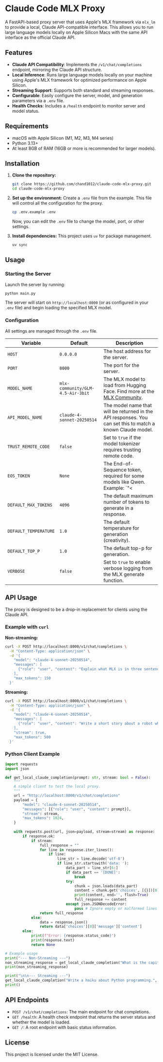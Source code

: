 # Claude Code MLX Proxy

A FastAPI-based proxy server that uses Apple's MLX framework via `mlx_lm` to provide a local, Claude API-compatible interface. This allows you to run large language models locally on Apple Silicon Macs with the same API interface as the official Claude API.

## Features

- **Claude API Compatibility**: Implements the `/v1/chat/completions` endpoint, mirroring the Claude API structure.
- **Local Inference**: Runs large language models locally on your machine using Apple's MLX framework for optimized performance on Apple Silicon.
- **Streaming Support**: Supports both standard and streaming responses.
- **Configurable**: Easily configure the server, model, and generation parameters via a `.env` file.
- **Health Checks**: Includes a `/health` endpoint to monitor server and model status.

## Requirements

- macOS with Apple Silicon (M1, M2, M3, M4 series)
- Python 3.13+
- At least 8GB of RAM (16GB or more is recommended for larger models).

## Installation

1.  **Clone the repository:**
    ```bash
    git clone https://github.com/chand1012/claude-code-mlx-proxy.git
    cd claude-code-mlx-proxy
    ```

2.  **Set up the environment:**
    Create a `.env` file from the example. This file will control all the configuration for the proxy.
    ```bash
    cp .env.example .env
    ```
    Now, you can edit the `.env` file to change the model, port, or other settings.

3.  **Install dependencies:**
    This project uses `uv` for package management.
    ```bash
    uv sync
    ```

## Usage

### Starting the Server

Launch the server by running:
```bash
python main.py
```
The server will start on `http://localhost:8000` (or as configured in your `.env` file) and begin loading the specified MLX model.

### Configuration

All settings are managed through the `.env` file.

| Variable              | Default                                       | Description                                                                                             |
| --------------------- | --------------------------------------------- | ------------------------------------------------------------------------------------------------------- |
| `HOST`                | `0.0.0.0`                                     | The host address for the server.                                                                        |
| `PORT`                | `8000`                                        | The port for the server.                                                                                |
| `MODEL_NAME`          | `mlx-community/GLM-4.5-Air-3bit`              | The MLX model to load from Hugging Face. Find more at the [MLX Community](https://huggingface.co/mlx-community). |
| `API_MODEL_NAME`      | `claude-4-sonnet-20250514`                    | The model name that will be returned in the API responses. You can set this to match a known Claude model. |
| `TRUST_REMOTE_CODE`   | `false`                                       | Set to `true` if the model tokenizer requires trusting remote code.                                     |
| `EOS_TOKEN`           | `None`                                        | The End-of-Sequence token, required for some models like Qwen. Example: `"<|endoftext|>"`                 |
| `DEFAULT_MAX_TOKENS`  | `4096`                                        | The default maximum number of tokens to generate in a response.                                         |
| `DEFAULT_TEMPERATURE` | `1.0`                                         | The default temperature for generation (creativity).                                                    |
| `DEFAULT_TOP_P`       | `1.0`                                         | The default top-p for generation.                                                                       |
| `VERBOSE`             | `false`                                       | Set to `true` to enable verbose logging from the MLX generate function.                                 |

## API Usage

The proxy is designed to be a drop-in replacement for clients using the Claude API.

### Example with `curl`

**Non-streaming:**

```bash
curl -X POST http://localhost:8000/v1/chat/completions \
  -H "Content-Type: application/json" \
  -d '{
    "model": "claude-4-sonnet-20250514",
    "messages": [
      {"role": "user", "content": "Explain what MLX is in three sentences."}
    ],
    "max_tokens": 150
  }'
```

**Streaming:**

```bash
curl -X POST http://localhost:8000/v1/chat/completions \
  -H "Content-Type: application/json" \
  -d '{
    "model": "claude-4-sonnet-20250514",
    "messages": [
      {"role": "user", "content": "Write a short story about a robot who discovers music."}
    ],
    "stream": true,
    "max_tokens": 500
  }'
```

### Python Client Example

```python
import requests
import json

def get_local_claude_completion(prompt: str, stream: bool = False):
    """
    A simple client to test the local proxy.
    """
    url = "http://localhost:8000/v1/chat/completions"
    payload = {
        "model": "claude-4-sonnet-20250514",
        "messages": [{"role": "user", "content": prompt}],
        "stream": stream,
        "max_tokens": 1024,
    }
    
    with requests.post(url, json=payload, stream=stream) as response:
        if response.ok:
            if stream:
                full_response = ""
                for line in response.iter_lines():
                    if line:
                        line_str = line.decode('utf-8')
                        if line_str.startswith('data: '):
                            data_part = line_str[6:]
                            if data_part == '[DONE]':
                                break
                            try:
                                chunk = json.loads(data_part)
                                content = chunk.get('choices', [{}])[0].get('delta', {}).get('content', '')
                                print(content, end='', flush=True)
                                full_response += content
                            except json.JSONDecodeError:
                                pass # Ignore empty or malformed lines
                return full_response
            else:
                data = response.json()
                return data['choices'][0]['message']['content']
        else:
            print(f"Error: {response.status_code}")
            print(response.text)
            return None

# Example usage
print("--- Non-Streaming ---")
non_streaming_response = get_local_claude_completion("What is the capital of France?")
print(non_streaming_response)

print("\n\n--- Streaming ---")
get_local_claude_completion("Write a haiku about Python programming.", stream=True)
print()
```

## API Endpoints

-   `POST /v1/chat/completions`: The main endpoint for chat completions.
-   `GET /health`: A health check endpoint that returns the server status and whether the model is loaded.
-   `GET /`: A root endpoint with basic status information.

## License

This project is licensed under the MIT License.
